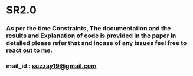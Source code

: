 # SR2.0

### As per the time Constraints, The documentation and the results and Explanation of code is provided in the paper in detailed please refer that and incase of any issues feel free to react out to me.

### mail_id : suzzay19@gmail.com
